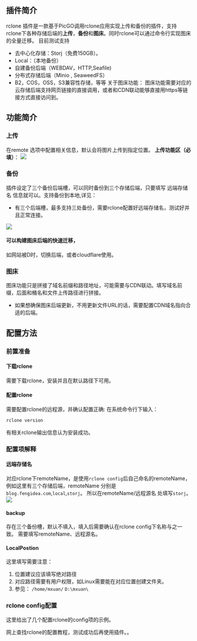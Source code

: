 ## 插件简介
rclone 插件是一款基于PicGO调用rclone应用实现上传和备份的插件，支持rclone下各种存储后端的**上传**，**备份**和**图床**。同时rclone可以通过命令行实现图床的全量迁移。
目前测试支持
+ 去中心化存储：Storj（免费150GB）。
+ Local：（本地备份）
+ 自建备份后端（WEBDAV，HTTP,Seafile)
+ 分布式存储后端（Minio , SeaweedFS）
+ B2，COS，OSS，S3兼容性存储，等等
关于图床功能：
图床功能需要对应的云存储后端支持网页链接的直接调用，或者和CDN联动能够直接用https等链接方式直接访问到。


## 功能简介
### 上传
在remote 选项中配置相关信息，默认会将图片上传到指定位置。
**上传功能区（必填）**：
![](https://link.ap1.storjshare.io/raw/jxl7tkgemjfqomuhhv3epaakfcqq/picgo/picgo/2022/04/ed1aa3373bce454f00fc39abee423a8e.png)

### 备份
插件设定了三个备份后端槽，可以同时备份到三个存储后端，只要填写 远端存储名 信息就可以。支持备份到本地,详见：
+ 有三个后端槽，最多支持三处备份，需要rclone配置好远端存储名，测试好并且正常连接。

![](https://link.ap1.storjshare.io/raw/jxl7tkgemjfqomuhhv3epaakfcqq/picgo/picgo/2022/04/d9cb347e859b567f7d608b4cf9b4e1f9.png)

#### 可以构建图床后端的快速迁移，
如网站被D时，切换后端，或者cloudflare使用。

### 图床
图床功能只是拼接了域名前缀和路径地址，可能需要与CDN联动。填写域名前缀，后面和桶名和文件上传路径进行拼接。
+ 如果想确保图床后端更新，不用更新文件URL的话，需要配置CDN域名指向合适的后端。


## 配置方法

### 前置准备
#### 下载rclone
需要下载rclone，安装并且在默认路径下可用。
#### 配置rclone
需要配置rclone的远程源，并确认配置正确:
在系统命令行下输入：
```Bash
rclone version
```
有相关rclone输出信息认为安装成功。

### 配置项解释

#### 远端存储名
对应rclone下remoteName，是使用`rclone config`后自己命名的remoteName，例如这里有三个存储后端，remoteName 分别是 `blog.fengidea.com`,`local`,`storj`。
所以在remoteName/远程源名 处填写`storj`。
![](https://link.ap1.storjshare.io/raw/jxl7tkgemjfqomuhhv3epaakfcqq/picgo/picgo/2022/04/bb515414181ea08841aaf07d48745a59.png)
#### backup
存在三个备份槽，默认不填入，填入后需要确认在rclone config下名称与之一致。
需要填写remoteName、远程源名。

#### LocalPostion
这里填写需要注意：
1. 位置建议应该填写绝对路径
2. 对应路径需要有用户权限，如Linux需要能在对应位置创建文件夹。
3. 参见： `/home/mxuan/`   `D:\mxuan\` 

### rclone config配置
这里给出了几个配置rclone的config项的示例。

网上查找rclone的配置教程，测试成功后再使用插件。。

